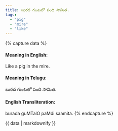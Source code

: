 ```yaml
---
title: బురద గుంటలో పంది సామిత.
tags:
  - "pig"
  - "mire"
  - "like"
---
```


{% capture data %}
#### Meaning in English:
Like a pig in the mire.

#### Meaning in Telugu:
బురద గుంటలో పంది సామిత.

#### English Transliteration:
burada guMTalO paMdi saamita.
{% endcapture %}

{{ data | markdownify }}

